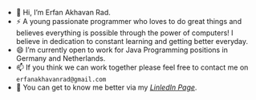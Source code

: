 

- 👋 Hi, I’m Erfan Akhavan Rad.
- ⚡ A young passionate programmer who loves to do great things and believes everything is possible through the power of computers!
I believe in dedication to constant learning and getting better everyday.
- 😄 I’m currently open to work for Java Programming positions in Germany and Netherlands.
- 📫 If you think we can work together please feel free to contact me on `erfanakhavanrad@gmail.com`
- 💬 You can get to know me better via my *[LinledIn Page](https://www.linkedin.com/in/erfan-akhavan-rad/)*.

<!--
**erfanakhavanrad/erfanakhavanrad** is a ✨ _special_ ✨ repository because its `README.md` (this file) appears on your GitHub profile.

Here are some ideas to get you started:
### Hi there 👋
- 🔭 I’m currently working on ...
- 🌱 I’m currently learning ...
- 👯 I’m looking to collaborate on ...
- 🤔 I’m looking for help with ...
- 💬 Ask me about ...
- 📫 How to reach me: ...
- 😄 Pronouns: ...
- ⚡ Fun fact: ...
-->

